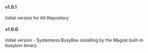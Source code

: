 #### v1.0.1

Initial version for Alt Repository

#### v1.0.0

Initial version - Systemless BusyBox installing by the Magisk built-in busybox binary
